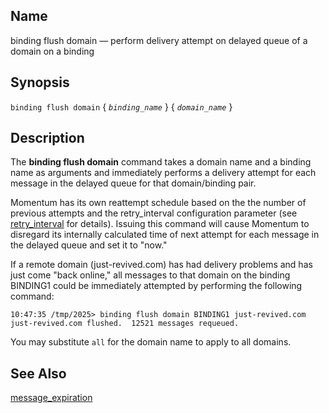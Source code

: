 <a name="console_commands.binding_flush_domain"></a>
## Name

binding flush domain — perform delivery attempt on delayed queue of a domain on a binding

## Synopsis

`binding flush domain` { *`binding_name`* } { *`domain_name`* }

<a name="idp14388448"></a>
## Description

The **binding flush domain**              command takes a domain name and a binding name as arguments and immediately performs a delivery attempt for each message in the delayed queue for that domain/binding pair.

Momentum has its own reattempt schedule based on the the number of previous attempts and the retry_interval configuration parameter (see [retry_interval](conf.ref.retry_interval "retry_interval") for details). Issuing this command will cause Momentum to disregard its internally calculated time of next attempt for each message in the delayed queue and set it to "now."

If a remote domain (just-revived.com) has had delivery problems and has just come "back online," all messages to that domain on the binding BINDING1 could be immediately attempted by performing the following command:

```
10:47:35 /tmp/2025> binding flush domain BINDING1 just-revived.com
just-revived.com flushed.  12521 messages requeued.
```

You may substitute `all` for the domain name to apply to all domains.

<a name="idp14394240"></a>
## See Also

[message_expiration](conf.ref.message_expiration "message_expiration")
